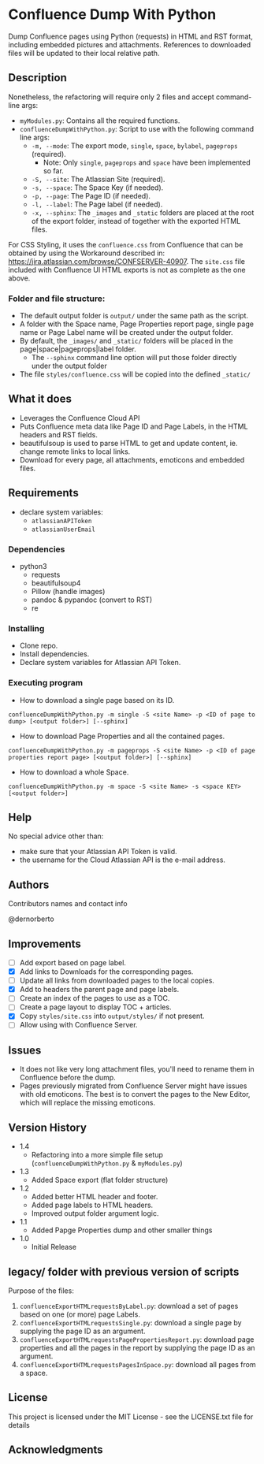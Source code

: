 # Confluence Dump With Python

Dump Confluence pages using Python (requests) in HTML and RST format, including embedded pictures and attachments.
References to downloaded files will be updated to their local relative path.

## Description

Nonetheless, the refactoring will require only 2 files and accept command-line args:
* `myModules.py`: Contains all the required functions.
* `confluenceDumpWithPython.py`: Script to use with the following command line args:
  * `-m, --mode`: The export mode, `single`, `space`, `bylabel`, `pageprops` (required).
    * Note: Only `single`, `pageprops` and `space` have been implemented so far.
  * `-S, --site`: The Atlassian Site (required).
  * `-s, --space`: The Space Key (if needed).
  * `-p, --page`: The Page ID (if needed).
  * `-l, --label`: The Page label (if needed).
  * `-x, --sphinx`: The `_images` and `_static` folders are placed at the root of the export folder, instead of together with the exported HTML files.

For CSS Styling, it uses the `confluence.css` from Confluence that can be obtained by using the Workaround described in: https://jira.atlassian.com/browse/CONFSERVER-40907.
The `site.css` file included with Confluence UI HTML exports is not as complete as the one above.

### Folder and file structure:

* The default output folder is `output/` under the same path as the script.
* A folder with the Space name, Page Properties report page, single page name or Page Label name will be created under the output folder.
* By default, the `_images/` and `_static/` folders will be placed in the page|space|pageprops|label folder.
  * The `--sphinx` command line option will put those folder directly under the output folder
* The file `styles/confluence.css` will be copied into the defined `_static/`

## What it does

* Leverages the Confluence Cloud API
* Puts Confluence meta data like Page ID and Page Labels, in the HTML headers and RST fields.
* beautifulsoup is used to parse HTML to get and update content, ie. change remote links to local links.
* Download for every page, all attachments, emoticons and embedded files.

## Requirements

* declare system variables:
  * `atlassianAPIToken`
  * `atlassianUserEmail`

### Dependencies

* python3
  * requests
  * beautifulsoup4
  * Pillow (handle images)
  * pandoc & pypandoc (convert to RST)
  * re

### Installing

* Clone repo.
* Install dependencies.
* Declare system variables for Atlassian API Token.

### Executing program


* How to download a single page based on its ID.

```
confluenceDumpWithPython.py -m single -S <site Name> -p <ID of page to dump> [<output folder>] [--sphinx]
```

* How to download Page Properties and all the contained pages.

```
confluenceDumpWithPython.py -m pageprops -S <site Name> -p <ID of page properties report page> [<output folder>] [--sphinx]
```

* How to download a whole Space.

```
confluenceDumpWithPython.py -m space -S <site Name> -s <space KEY> [<output folder>]
```

## Help

No special advice other than:
* make sure that your Atlassian API Token is valid.
* the username for the Cloud Atlassian API is the e-mail address.

## Authors

Contributors names and contact info

@dernorberto

## Improvements

- [ ] Add export based on page label.
- [x] Add links to Downloads for the corresponding pages.
- [ ] Update all links from downloaded pages to the local copies.
- [x] Add to headers the parent page and page labels.
- [ ] Create an index of the pages to use as a TOC.
- [ ] Create a page layout to display TOC + articles.
- [x] Copy `styles/site.css` into `output/styles/` if not present.
- [ ] Allow using with Confluence Server.

## Issues

* It does not like very long attachment files, you'll need to rename them in Confluence before the dump.
* Pages previously migrated from Confluence Server might have issues with old emoticons. The best is to convert the pages to the New Editor, which will replace the missing emoticons.

## Version History
* 1.4
  * Refactoring into a more simple file setup (`confluenceDumpWithPython.py` & `myModules.py`)
* 1.3
  * Added Space export (flat folder structure)
* 1.2
  * Added better HTML header and footer.
  * Added page labels to HTML headers.
  * Improved output folder argument logic.
* 1.1
  * Added Papge Properties dump and other smaller things
* 1.0
  * Initial Release

## legacy/ folder with previous version of scripts

Purpose of the files:
1. `confluenceExportHTMLrequestsByLabel.py`: download a set of pages based on one (or more) page Labels.
2. `confluenceExportHTMLrequestsSingle.py`: download a single page by supplying the page ID as an argument.
3. `confluenceExportHTMLrequestsPagePropertiesReport.py`: download page properties and all the pages in the report by supplying the page ID as an argument.
4. `confluenceExportHTMLrequestsPagesInSpace.py`: download all pages from a space.

## License

This project is licensed under the MIT License - see the LICENSE.txt file for details

## Acknowledgments

